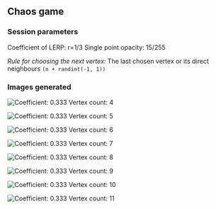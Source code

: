 ## Chaos game
### Session parameters

Coefficient of LERP: r=1/3
Single point opacity: 15/255

*Rule for choosing the next vertex:*
The last chosen vertex or its direct neighbours ```(n + randint(-1, 1))```
### Images generated

![Coefficient: 0.333 Vertex count: 4](vc4_c0.333.png)

![Coefficient: 0.333 Vertex count: 5](vc5_c0.333.png)

![Coefficient: 0.333 Vertex count: 6](vc6_c0.333.png)

![Coefficient: 0.333 Vertex count: 7](vc7_c0.333.png)

![Coefficient: 0.333 Vertex count: 8](vc8_c0.333.png)

![Coefficient: 0.333 Vertex count: 9](vc9_c0.333.png)

![Coefficient: 0.333 Vertex count: 10](vc10_c0.333.png)

![Coefficient: 0.333 Vertex count: 11](vc11_c0.333.png)